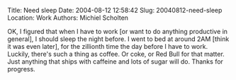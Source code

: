 Title: Need sleep
Date: 2004-08-12 12:58:42
Slug: 20040812-need-sleep
Location: Work
Authors: Michiel Scholten

<p>OK, I figured that when I have to work [or want to do anything productive in general], I should sleep the night before. I went to bed at around 2AM [think it was even later], for the zillionth time the day before I have to work. Luckily, there's such a thing as coffee. Or coke, or Red Bull for that matter. Just anything that ships with caffeine and lots of sugar will do. Thanks for progress.</p>